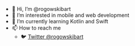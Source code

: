 - 👋 Hi, I’m @rogowskibart
- 👀 I’m interested in mobile and web development
- 🌱 I’m currently learning Kotlin and Swift
- 📫 How to reach me
  - 🐦 [Twitter @rogowskibart](http://twitter.com/rogowskibart)

<!---
rogowskibart/rogowskibart is a ✨ special ✨ repository because its `README.md` (this file) appears on your GitHub profile.
You can click the Preview link to take a look at your changes.
--->
